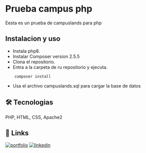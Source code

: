 

# Prueba campus php 

Eesta es un prueba de campuslands para php

## Instalacion y uso

* Instala php8.
* Instalar Composer version 2.5.5
* Clona el repositorio.
* Entra a la carpeta de ru repositorio y ejecuta.
```
    composer install
```
* Usa el archivo campuslands.sql para cargar la base de datos




## 🛠 Tecnologias
PHP, HTML, CSS, Apache2


## 🔗 Links
[![portfolio](https://img.shields.io/badge/my_portfolio-000?style=for-the-badge&logo=ko-fi&logoColor=white)](https://github.com/Dannkol/portafolios)
[![linkedin](https://img.shields.io/badge/linkedin-0A66C2?style=for-the-badge&logo=linkedin&logoColor=white)](https://www.linkedin.com/in/daniel-manosalva-000b98242)

